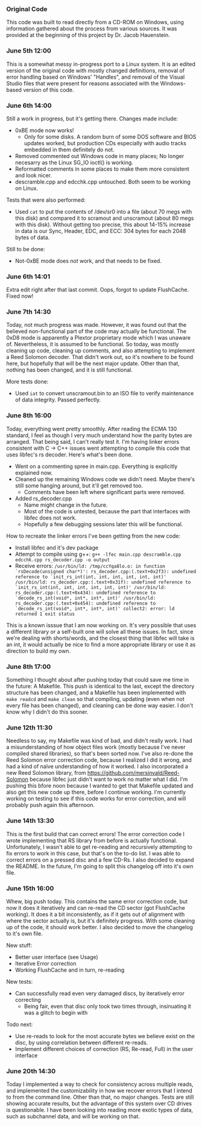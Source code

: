 ### Original Code

This code was built to read directly from a CD-ROM on Windows, using information gathered about the process from various sources. It was provided at the beginning of this project by Dr. Jacob Hauenstein.

### June 5th 12:00

This is a somewhat messy in-progress port to a Linux system. It is an edited version of the original code with mostly changed definitions, removal of error handling based on Windows' "Handles", and removal of the Visual Studio files that were present for reasons associated with the Windows-based version of this code.

### June 6th 14:00

Still a work in progress, but it's getting there. Changes made include:

- 0xBE mode now works!
	- Only for some disks. A random burn of some DOS software and BIOS updates worked, but production CDs especially with audio tracks embedded in them definitely do not.
- Removed commented out Windows code in many places; No longer necesarry as the Linux SG_IO ioctl() is working.
- Reformatted comments in some places to make them more consistent and look nicer.
- descramble.cpp and edcchk.cpp untouched. Both seem to be working on Linux.

Tests that were also performed:

- Used `cat` to put the contents of /dev/sr0 into a file (about 70 megs with this disk) and compared it to scramout and unscramout (about 80 megs with this disk). Without getting too precise, this about 14-15% increase in data is our Sync, Header, EDC, and ECC: 304 bytes for each 2048 bytes of data.

Still to be done:

- Not-0xBE mode does *not* work, and that needs to be fixed.

### June 6th 14:01

Extra edit right after that last commit. Oops, forgot to update FlushCache. Fixed now!

### June 7th 14:30

Today, not much progress was made. However, it was found out that the believed non-functional part of the code may actually be functional. The 0xD8 mode is apparently a Plextor proprietary mode which I was unaware of. Nevertheless, it is assumed to be functional. So today, was mostly cleaning up code, cleaning up comments, and also attempting to implement a Reed Solomon decoder. That didn't work out, so it's nowhere to be found here, but hopefully that will be the next major update. Other than that, nothing has been changed, and it is still functional.

More tests done:

- Used `iat` to convert unscramout.bin to an ISO file to verify maintenance of data integrity. Passed perfectly.


### June 8th 16:00

Today, everything went pretty smoothly. After reading the ECMA 130 standard, I feel as though I very much understand how the parity bytes are arranged. That being said, I can't really test it. I'm having linker errors consistent with C -> C++ issues went attempting to compile this code that uses libfec's rs decoder. Here's what's been done.

- Went on a commenting spree in main.cpp. Everything is explicitly explained now.
- Cleaned up the remaining Windows code we didn't need. Maybe there's still some hanging around, but it'll get removed too.
	- Comments have been left where significant parts were removed.
- Added rs_decoder.cpp
	- Name might change in the future.
	- Most of the code is untested, because the part that interfaces with libfec does not work.
	- Hopefully a few debugging sessions later this will be functional.

How to recreate the linker errors I've been getting from the new code:

- Install libfec and it's dev package
- Attempt to compile using g++: `g++ -lfec main.cpp descramble.cpp edcchk.cpp rs_decoder.cpp -o output`
- Receive errors:
```/usr/bin/ld: /tmp/ccYqa8lo.o: in function `rsDecode(unsigned char*)':
rs_decoder.cpp:(.text+0x2f3): undefined reference to `init_rs_int(int, int, int, int, int, int)'
/usr/bin/ld: rs_decoder.cpp:(.text+0x31f): undefined reference to `init_rs_int(int, int, int, int, int, int)'
/usr/bin/ld: rs_decoder.cpp:(.text+0x434): undefined reference to `decode_rs_int(void*, int*, int*, int)'
/usr/bin/ld: rs_decoder.cpp:(.text+0x454): undefined reference to `decode_rs_int(void*, int*, int*, int)'
collect2: error: ld returned 1 exit status```

This is a known isssue that I am now working on. It's very possible that uses a different library or a self-built one will solve all these issues. In fact, since we're dealing with shorts/words, and the closest thing that libfec will take is an int, it would actually be nice to find a more appropriate library or use it as direction to build my own.

### June 8th 17:00

Something I thought about after pushing today that could save me time in the future: A Makefile. This push is identical to the last, except the directory structure has been changed, and a Makefile has been implemented with `make readcd` and `make clean` so that compiling, updating (even when not every file has been changed), and cleaning can be done way easier. I don't know why I didn't do this sooner.

### June 12th 11:30

Needless to say, my Makefile was kind of bad, and didn't really work. I had a misunderstanding of how object files work (mostly because I've never compiled shared libraries), so that's been sorted now. I've also re-done the Reed Solomon error correction code, because I realized I did it wrong, and had a kind of naïve understanding of how it worked. I also incorporated a new Reed Solomon library, from https://github.com/mersinvald/Reed-Solomon because libfec just didn't want to work no matter what I did. I'm pushing this bfore noon because I wanted to get that Makefile updated and also get this new code up there, before I continue working. I'm currently working on testing to see if this code works for error correction, and will probably push again this afternoon.

### June 14th 13:30

This is the first build that can correct errors! The error correction code I wrote implementing that RS library from before is actually functional. Unfortunately, I wasn't able to get re-reading and recursively attempting to fix errors to work in this case, but that's on the to-do list. I was able to correct errors on a pressed disc and a few CD-Rs. I also decided to expand the README. In the future, I'm going to split this changelog off into it's own file.

### June 15th 16:00

Whew, big push today. This contains the same error correction code, but now it does it iteratively and can re-read the CD sector (got FlushCache working). It does it a bit inconsistently, as if it gets out of alignment with where the sector actually is, but it's definitely progress. With some cleaning up of the code, it should work better. I also decided to move the changelog to it's own file.

New stuff:

- Better user interface (see Usage)
- Iterative Error correction
- Working FlushCache and in turn, re-reading

New tests:

- Can successfully read even very damaged discs, by iteratively error correcting
	- Being fair, even that disc only took two times through, insinuating it was a glitch to begin with

Todo next:

- Use re-reads to look for the most accurate bytes we believe exist on the disc, by using correlation between different re-reads.
- Implement different choices of correction (RS, Re-read, Full) in the user interface

### June 20th 14:30

Today I implemented a way to check for consistency across multiple reads, and implemented the customizability in how we recover errors that I intend to from the command line. Other than that, no major changes. Tests are still showing accurate results, but the advantage of this system over CD drives is questionable. I have been looking into reading more exotic types of data, such as subchannel data, and will be working on that.
